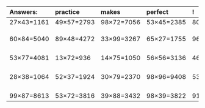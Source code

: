 | Answers: | practice | makes | perfect | ! |
| :--- | :--- | :--- | :--- | :--- |
| 27×43=1161 | 49×57=2793 | 98×72=7056 | 53×45=2385 | 80×55=4400 | 
|   |   |   |   |   | 
|   |   |   |   |   | 
|   |   |   |   |   | 
| 60×84=5040 | 89×48=4272 | 33×99=3267 | 65×27=1755 | 96×21=2016 | 
|   |   |   |   |   | 
|   |   |   |   |   | 
|   |   |   |   |   | 
|   |   |   |   |   | 
| 53×77=4081 | 13×72=936 | 14×75=1050 | 56×56=3136 | 46×26=1196 | 
|   |   |   |   |   | 
|   |   |   |   |   | 
|   |   |   |   |   | 
|   |   |   |   |   | 
| 28×38=1064 | 52×37=1924 | 30×79=2370 | 98×96=9408 | 53×39=2067 | 
|   |   |   |   |   | 
|   |   |   |   |   | 
|   |   |   |   |   | 
|   |   |   |   |   | 
| 99×87=8613 | 53×72=3816 | 39×88=3432 | 98×39=3822 | 91×87=7917 | 
